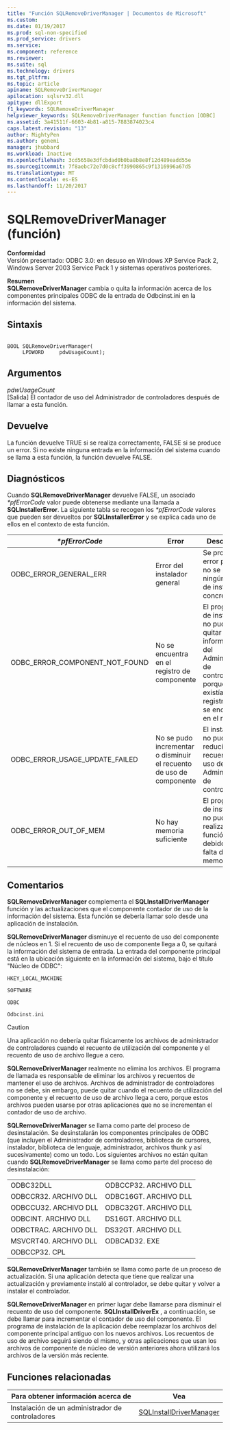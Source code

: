 ```yaml
---
title: "Función SQLRemoveDriverManager | Documentos de Microsoft"
ms.custom: 
ms.date: 01/19/2017
ms.prod: sql-non-specified
ms.prod_service: drivers
ms.service: 
ms.component: reference
ms.reviewer: 
ms.suite: sql
ms.technology: drivers
ms.tgt_pltfrm: 
ms.topic: article
apiname: SQLRemoveDriverManager
apilocation: sqlsrv32.dll
apitype: dllExport
f1_keywords: SQLRemoveDriverManager
helpviewer_keywords: SQLRemoveDriverManager function function [ODBC]
ms.assetid: 3a41511f-6603-4b81-a815-7883874023c4
caps.latest.revision: "13"
author: MightyPen
ms.author: genemi
manager: jhubbard
ms.workload: Inactive
ms.openlocfilehash: 3cd5658e3dfcbdad0b0ba8b8e8f12d489eadd55e
ms.sourcegitcommit: 7f8aebc72e7d0c8cff3990865c9f1316996a67d5
ms.translationtype: MT
ms.contentlocale: es-ES
ms.lasthandoff: 11/20/2017
---
```

# <a name="sqlremovedrivermanager-function"></a>SQLRemoveDriverManager (función)
**Conformidad**  
 Versión presentado: ODBC 3.0: en desuso en Windows XP Service Pack 2, Windows Server 2003 Service Pack 1 y sistemas operativos posteriores.  
  
 **Resumen**  
 **SQLRemoveDriverManager** cambia o quita la información acerca de los componentes principales ODBC de la entrada de Odbcinst.ini en la información del sistema.  
  
## <a name="syntax"></a>Sintaxis  
  
```  
  
BOOL SQLRemoveDriverManager(  
     LPDWORD     pdwUsageCount);  
```  
  
## <a name="arguments"></a>Argumentos  
 *pdwUsageCount*  
 [Salida] El contador de uso del Administrador de controladores después de llamar a esta función.  
  
## <a name="returns"></a>Devuelve  
 La función devuelve TRUE si se realiza correctamente, FALSE si se produce un error. Si no existe ninguna entrada en la información del sistema cuando se llama a esta función, la función devuelve FALSE.  
  
## <a name="diagnostics"></a>Diagnósticos  
 Cuando **SQLRemoveDriverManager** devuelve FALSE, un asociado  *\*pfErrorCode* valor puede obtenerse mediante una llamada a **SQLInstallerError**. La siguiente tabla se recogen los  *\*pfErrorCode* valores que pueden ser devueltos por **SQLInstallerError** y se explica cada uno de ellos en el contexto de esta función.  
  
|*\*pfErrorCode*|Error|Description|  
|---------------------|-----------|-----------------|  
|ODBC_ERROR_GENERAL_ERR|Error del instalador general|Se produjo un error para que no se produjo ningún error de instalación concreto.|  
|ODBC_ERROR_COMPONENT_NOT_FOUND|No se encuentra en el registro de componente|El programa de instalación no pudo quitar la información del Administrador de controladores porque no existía en el registro o no se encontró en el registro.|  
|ODBC_ERROR_USAGE_UPDATE_FAILED|No se pudo incrementar o disminuir el recuento de uso de componente|El instalador no pudo reducir el recuento de uso del Administrador de controladores.|  
|ODBC_ERROR_OUT_OF_MEM|No hay memoria suficiente|El programa de instalación no pudo realizar la función debido a la falta de memoria.|  
  
## <a name="comments"></a>Comentarios  
 **SQLRemoveDriverManager** complementa el **SQLInstallDriverManager** función y las actualizaciones que el componente contador de uso de la información del sistema. Esta función se debería llamar solo desde una aplicación de instalación.  
  
 **SQLRemoveDriverManager** disminuye el recuento de uso del componente de núcleos en 1. Si el recuento de uso de componente llega a 0, se quitará la información del sistema de entrada. La entrada del componente principal está en la ubicación siguiente en la información del sistema, bajo el título "Núcleo de ODBC":  
  
 `HKEY_LOCAL_MACHINE`  
  
 `SOFTWARE`  
  
 `ODBC`  
  
 `Odbcinst.ini`  
  
> [!CAUTION]  
>  Una aplicación no debería quitar físicamente los archivos de administrador de controladores cuando el recuento de utilización del componente y el recuento de uso de archivo llegue a cero.  
  
 **SQLRemoveDriverManager** realmente no elimina los archivos. El programa de llamada es responsable de eliminar los archivos y recuentos de mantener el uso de archivos. Archivos de administrador de controladores no se debe, sin embargo, puede quitar cuando el recuento de utilización del componente y el recuento de uso de archivo llega a cero, porque estos archivos pueden usarse por otras aplicaciones que no se incrementan el contador de uso de archivo.  
  
 **SQLRemoveDriverManager** se llama como parte del proceso de desinstalación. Se desinstalarán los componentes principales de ODBC (que incluyen el Administrador de controladores, biblioteca de cursores, instalador, biblioteca de lenguaje, administrador, archivos thunk y así sucesivamente) como un todo. Los siguientes archivos no están quitan cuando **SQLRemoveDriverManager** se llama como parte del proceso de desinstalación:  
  
|||  
|-|-|  
|ODBC32DLL|ODBCCP32. ARCHIVO DLL|  
|ODBCCR32. ARCHIVO DLL|ODBC16GT. ARCHIVO DLL|  
|ODBCCU32. ARCHIVO DLL|ODBC32GT. ARCHIVO DLL|  
|ODBCINT. ARCHIVO DLL|DS16GT. ARCHIVO DLL|  
|ODBCTRAC. ARCHIVO DLL|DS32GT. ARCHIVO DLL|  
|MSVCRT40. ARCHIVO DLL|ODBCAD32. EXE|  
|ODBCCP32. CPL||  
  
 **SQLRemoveDriverManager** también se llama como parte de un proceso de actualización. Si una aplicación detecta que tiene que realizar una actualización y previamente instaló al controlador, se debe quitar y volver a instalar el controlador.  
  
 **SQLRemoveDriverManager** en primer lugar debe llamarse para disminuir el recuento de uso del componente. **SQLInstallDriverEx** , a continuación, se debe llamar para incrementar el contador de uso del componente. El programa de instalación de la aplicación debe reemplazar los archivos del componente principal antiguo con los nuevos archivos. Los recuentos de uso de archivo seguirá siendo el mismo, y otras aplicaciones que usan los archivos de componente de núcleo de versión anteriores ahora utilizará los archivos de la versión más reciente.  
  
## <a name="related-functions"></a>Funciones relacionadas  
  
|Para obtener información acerca de|Vea|  
|---------------------------|---------|  
|Instalación de un administrador de controladores|[SQLInstallDriverManager](../../../odbc/reference/syntax/sqlinstalldrivermanager-function.md)|
